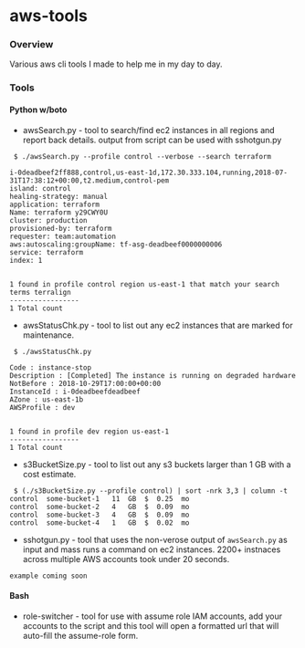 # aws-tools

### Overview

Various aws cli tools I made to help me in my day to day.

### Tools

#### Python w/boto
* awsSearch.py    - tool to search/find ec2 instances in all regions and report back details. output from script can be used with sshotgun.py
```
 $ ./awsSearch.py --profile control --verbose --search terraform

i-0deadbeef2ff888,control,us-east-1d,172.30.333.104,running,2018-07-31T17:38:12+00:00,t2.medium,control-pem
island: control
healing-strategy: manual
application: terraform
Name: terraform y29CWY0U
cluster: production
provisioned-by: terraform
requester: team:automation
aws:autoscaling:groupName: tf-asg-deadbeef0000000006
service: terraform
index: 1


1 found in profile control region us-east-1 that match your search terms terralign
-----------------
1 Total count
```

* awsStatusChk.py - tool to list out any ec2 instances that are marked for maintenance.
```
 $ ./awsStatusChk.py

Code : instance-stop
Description : [Completed] The instance is running on degraded hardware
NotBefore : 2018-10-29T17:00:00+00:00
InstanceId : i-0deadbeefdeadbeef
AZone : us-east-1b
AWSProfile : dev


1 found in profile dev region us-east-1
-----------------
1 Total count
```

* s3BucketSize.py - tool to list out any s3 buckets larger than 1 GB with a cost estimate.
```
 $ (./s3BucketSize.py --profile control) | sort -nrk 3,3 | column -t
control  some-bucket-1   11  GB  $  0.25  mo
control  some-bucket-2   4   GB  $  0.09  mo
control  some-bucket-3   4   GB  $  0.09  mo
control  some-bucket-4   1   GB  $  0.02  mo
```

* sshotgun.py     - tool that uses the non-verose output of `awsSearch.py` as input and mass runs a command on ec2 instances. 2200+ instnaces across multiple AWS accounts took under 20 seconds.
```
example coming soon
```

#### Bash
* role-switcher   - tool for use with assume role IAM accounts, add your accounts to the script and this tool will open a formatted url that will auto-fill the assume-role form.

